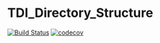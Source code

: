 # TDI_Directory_Structure
[![Build Status](https://app.travis-ci.com/ludsonfelipe/TDI_Directory_Structure.svg?branch=main)](https://app.travis-ci.com/ludsonfelipe/TDI_Directory_Structure)
[![codecov](https://codecov.io/gh/ludsonfelipe/TDI_Directory_Structure/branch/main/graph/badge.svg?token=W2B38JY5C3)](https://codecov.io/gh/ludsonfelipe/TDI_Directory_Structure)